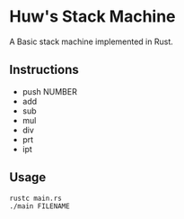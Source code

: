 
# Huw's Stack Machine
A Basic stack machine implemented in Rust.

## Instructions

 - push NUMBER
 - add
 - sub
 - mul
 - div
 - prt
 - ipt

## Usage
```
rustc main.rs
./main FILENAME
```
